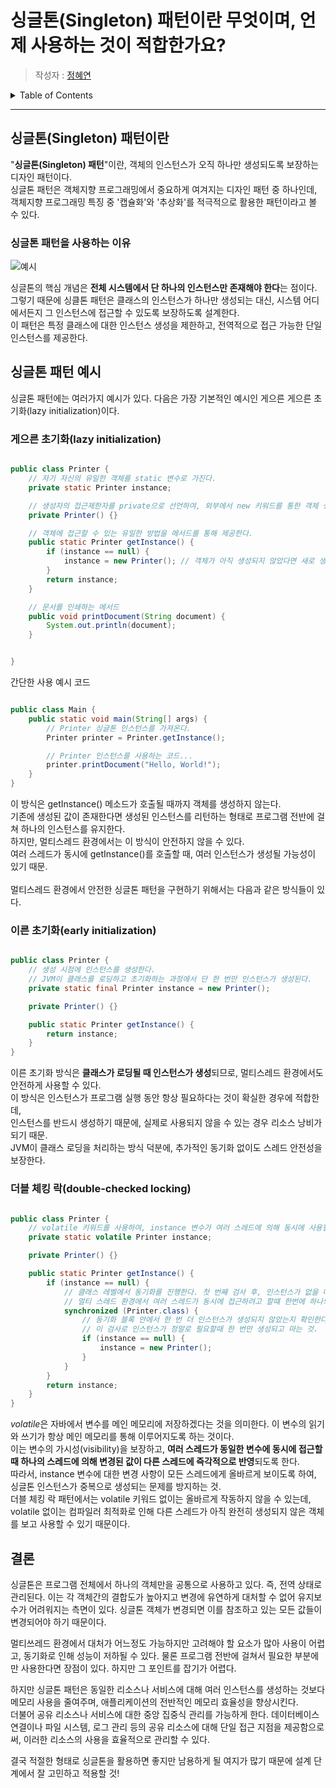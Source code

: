 # 싱글톤(Singleton) 패턴이란 무엇이며, 언제 사용하는 것이 적합한가요?

> 작성자 : [정혜연](https://github.com/jeonglever)

<details>
<summary>Table of Contents</summary>

- [싱글톤(Singleton) 패턴이란](<#싱글톤(Singleton)-패턴이란>)
  - [싱글톤 패턴을 사용하는 이유](#싱글톤-패턴-사용-이유)
- [싱글톤 패턴 예시](#싱글톤-패턴-예시)
  - [게으른 초기화(lazy initialization)](<#게으른-초기화(lazy-initialization)>)
  - [이른 초기화(early initialization)](<#이른-초기화(early-initialization)>)
  - [더블 체킹 락(double-checked locking)](<#더블-체킹-락(double-checked-locking)>)
- [결론](#결론)
  </details>

---

## 싱글톤(Singleton) 패턴이란

"**싱글톤(Singleton) 패턴**"이란, 객체의 인스턴스가 오직 하나만 생성되도록 보장하는 디자인 패턴이다. <br/>
싱글톤 패턴은 객체지향 프로그래밍에서 중요하게 여겨지는 디자인 패턴 중 하나인데, <br/>
객체지향 프로그래밍 특징 중 '캡슐화'와 '추상화'를 적극적으로 활용한 패턴이라고 볼 수 있다. <br/>

### 싱글톤 패턴을 사용하는 이유

![예시](https://injae-kim.github.io/assets/Dev/2020-08-06-singleton-pattern-usage/%EC%8A%AC%EB%9D%BC%EC%9D%B4%EB%93%9C1.JPG)

싱글톤의 핵심 개념은 **전체 시스템에서 단 하나의 인스턴스만 존재해야 한다**는 점이다. <br/>
그렇기 때문에 싱클톤 패턴은 클래스의 인스턴스가 하나만 생성되는 대신, 시스템 어디에서든지 그 인스턴스에 접근할 수 있도록 보장하도록 설계한다. <br/>
이 패턴은 특정 클래스에 대한 인스턴스 생성을 제한하고, 전역적으로 접근 가능한 단일 인스턴스를 제공한다.

## 싱글톤 패턴 예시

싱글톤 패턴에는 여러가지 예시가 있다. 다음은 가장 기본적인 예시인 게으른 게으른 초기화(lazy initialization)이다.

### 게으른 초기화(lazy initialization)

```java

public class Printer {
    // 자기 자신의 유일한 객체를 static 변수로 가진다.
    private static Printer instance;

    // 생성자의 접근제한자를 private으로 선언하여, 외부에서 new 키워드를 통한 객체 생성을 막는다.
    private Printer() {}

    // 객체에 접근할 수 있는 유일한 방법을 메서드를 통해 제공한다.
    public static Printer getInstance() {
        if (instance == null) {
            instance = new Printer(); // 객체가 아직 생성되지 않았다면 새로 생성하고, 이미 있다면 기존 객체를 반환
        }
        return instance;
    }

    // 문서를 인쇄하는 메서드
    public void printDocument(String document) {
        System.out.println(document);
    }


}

```

간단한 사용 예시 코드

```java

public class Main {
    public static void main(String[] args) {
        // Printer 싱글톤 인스턴스를 가져온다.
        Printer printer = Printer.getInstance();

        // Printer 인스턴스를 사용하는 코드...
        printer.printDocument("Hello, World!");
    }
}

```

이 방식은 getInstance() 메소드가 호출될 때까지 객체를 생성하지 않는다. <br/>
기존에 생성된 값이 존재한다면 생성된 인스턴스를 리턴하는 형태로 프로그램 전반에 걸쳐 하나의 인스턴스를 유지한다. <br/>
하지만, 멀티스레드 환경에서는 이 방식이 안전하지 않을 수 있다. <br/>
여러 스레드가 동시에 getInstance()를 호출할 때, 여러 인스턴스가 생성될 가능성이 있기 때문. <br/>
<br/>
멀티스레드 환경에서 안전한 싱글톤 패턴을 구현하기 위해서는 다음과 같은 방식들이 있다.

### 이른 초기화(early initialization)

```java

public class Printer {
    // 생성 시점에 인스턴스를 생성한다.
    // JVM이 클래스를 로딩하고 초기화하는 과정에서 단 한 번만 인스턴스가 생성된다.
    private static final Printer instance = new Printer();

    private Printer() {}

    public static Printer getInstance() {
        return instance;
    }
}

```

이른 초기화 방식은 **클래스가 로딩될 때 인스턴스가 생성**되므로, 멀티스레드 환경에서도 안전하게 사용할 수 있다. <br/>
이 방식은 인스턴스가 프로그램 실행 동안 항상 필요하다는 것이 확실한 경우에 적합한데, <br/>
인스턴스를 반드시 생성하기 때문에, 실제로 사용되지 않을 수 있는 경우 리소스 낭비가 되기 때문. <br/>
JVM이 클래스 로딩을 처리하는 방식 덕분에, 추가적인 동기화 없이도 스레드 안전성을 보장한다. <br/>

### 더블 체킹 락(double-checked locking)

```java

public class Printer {
    // volatile 키워드를 사용하여, instance 변수가 여러 스레드에 의해 동시에 사용될 때 문제가 없도록 한다.
    private static volatile Printer instance;

    private Printer() {}

    public static Printer getInstance() {
        if (instance == null) {
            // 클래스 레벨에서 동기화를 진행한다. 첫 번째 검사 후, 인스턴스가 없을 때만 동기화를 진행한다.
            // 멀티 스레드 환경에서 여러 스레드가 동시에 접근하려고 할떄 한번에 하나의 스레드만 사용하도록 Printer.class를 락 건 것.
            synchronized (Printer.class) {
                // 동기화 블록 안에서 한 번 더 인스턴스가 생성되지 않았는지 확인한다.
                // 이 검사로 인스턴스가 정말로 필요할때 한 번만 생성되고 마는 것.
                if (instance == null) {
                    instance = new Printer();
                }
            }
        }
        return instance;
    }
}

```

*volatile*은 자바에서 변수를 메인 메모리에 저장하겠다는 것을 의미한다. 이 변수의 읽기와 쓰기가 항상 메인 메모리를 통해 이루어지도록 하는 것이다. <br/>
이는 변수의 가시성(visibility)을 보장하고, **여러 스레드가 동일한 변수에 동시에 접근할 때 하나의 스레드에 의해 변경된 값이 다른 스레드에 즉각적으로 반영**되도록 한다. <br/>
따라서, instance 변수에 대한 변경 사항이 모든 스레드에게 올바르게 보이도록 하여, 싱글톤 인스턴스가 중복으로 생성되는 문제를 방지하는 것. <br/>
더블 체킹 락 패턴에서는 volatile 키워드 없이는 올바르게 작동하지 않을 수 있는데, <br/>
volatile 없이는 컴파일러 최적화로 인해 다른 스레드가 아직 완전히 생성되지 않은 객체를 보고 사용할 수 있기 때문이다. <br/>

## 결론

싱글톤은 프로그램 전체에서 하나의 객체만을 공통으로 사용하고 있다. 즉, 전역 상태로 관리된다.
이는 각 객체간의 결합도가 높아지고 변경에 유연하게 대처할 수 없어 유지보수가 어려워지는 측면이 있다.
싱글톤 객체가 변경되면 이를 참조하고 있는 모든 값들이 변경되어야 하기 때문이다. <br/>

멀티쓰레드 환경에서 대처가 어느정도 가능하지만 고려해야 할 요소가 많아 사용이 어렵고, 동기화로 인해 성능이 저하될 수 있다.
물론 프로그램 전반에 걸쳐서 필요한 부분에만 사용한다면 장점이 있다. 하지만 그 포인트를 잡기가 어렵다. <br/>

하지만 싱글톤 패턴은 동일한 리소스나 서비스에 대해 여러 인스턴스를 생성하는 것보다 메모리 사용을 줄여주며, 애플리케이션의 전반적인 메모리 효율성을 향상시킨다.<br/>
더불어 공유 리소스나 서비스에 대한 중앙 집중식 관리를 가능하게 한다. 데이터베이스 연결이나 파일 시스템, 로그 관리 등의 공유 리소스에 대해 단일 접근 지점을 제공함으로써, 이러한 리소스의 사용을 효율적으로 관리할 수 있다.<br/>

결국 적절한 형태로 싱글톤을 활용하면 좋지만 남용하게 될 여지가 많기 때문에 설계 단계에서 잘 고민하고 적용할 것! <br/>
